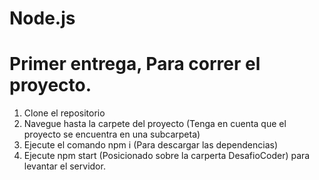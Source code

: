 # Node.js
# Primer entrega, Para correr el proyecto.
1) Clone el repositorio
2) Navegue hasta la carpete del proyecto (Tenga en cuenta que el proyecto se encuentra en una subcarpeta)
3) Ejecute el comando npm i (Para descargar las dependencias)
4) Ejecute npm start (Posicionado sobre la carperta DesafioCoder) para levantar el servidor.
